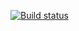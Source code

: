 [![Build status](https://ci.appveyor.com/api/projects/status/3y3t8xc4l8fr6jbm?svg=true)](https://ci.appveyor.com/project/Ilia-qa67/javahwpatterns)
